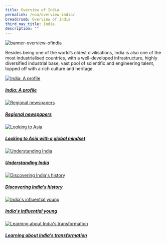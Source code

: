 ```yaml
---
title: Overview of India
permalink: /eoa/overview-india/
breadcrumb: Overview of India
third_nav_title: India
description: ""
---
```




![banner-overview-ofindia](\images\india-overview\Overview-of-India-new.jpg)

Besides being one of the world’s oldest civilisations, India is also one of the most industrialised countries, with a well-developed infrastructure, highly diversified industrial base, vast pool of scientific and engineering talent, topped off with a rich culture and heritage.

<div>
	<div class="row is-multiline">
		<div class="col is-half-tablet padding--bottom--lg">
			<a href="/india/know/overview-of-india/india-profile/" class="project-link">
				<img src="/images/india-overview/india-profile-small.jpg" alt="India: A profile" class="project-image">
			<div class="project-card">
				<div class="project-title margin--bottom--xs">
					<h5><b>India: A profile</b></h5>
				</div>
			</div>
			</a>
		</div>
		<div class="col is-half-tablet padding--bottom--lg">
			<a href="/india/know/overview-of-china/regional-newspapers/" class="project-link">
				<img src="/images/india-overview/Regional-Newspapers-small.jpg" alt="Regional newspapers" class="project-image">
			<div class="project-card">
				<div class="project-title margin--bottom--xs">
					<h5><b>Regional newspapers</b></h5>
				</div>
			</div>
			</a>
		</div>
	</div>
</div>

<p><p>

<div>
	<div class="row is-multiline">
		<div class="col is-half-tablet padding--bottom--lg">
			<a href="/india/know/overview-of-india/looking-to-asia-with-global-mindset/" class="project-link">
				<img src="/images/asean-countries/Looking-to-Asia.png" alt="Looking to Asia" class="project-image">
			<div class="project-card">
				<div class="project-title margin--bottom--xs">
					<h5><b>Looking to Asia with a global mindset</b></h5>
				</div>
			</div>
			</a>
		</div>
		<div class="col is-half-tablet padding--bottom--lg">
			<a href="/india/know/overview-of-india/understanding-india/" class="project-link">
				<img src="/images/india-overview/understanding-india-small.jpg" alt="Understanding India" class="project-image">
			<div class="project-card">
				<div class="project-title margin--bottom--xs">
					<h5><b>Understanding India</b></h5>
				</div>
			</div>
			</a>
		</div>
	</div>
</div>

<p><p>

<div>
	<div class="row is-multiline">
		<div class="col is-half-tablet padding--bottom--lg">
			<a href="/india/know/overview-of-india/discovering-india-history/" class="project-link">
				<img src="/images/india-overview/discovering-india-history-small.jpg" alt="Discovering India's history" class="project-image">
			<div class="project-card">
				<div class="project-title margin--bottom--xs">
					<h5><b>Discovering India's history</b></h5>
				</div>
			</div>
			</a>
		</div>
		<div class="col is-half-tablet padding--bottom--lg">
			<a href="/india/know/overview-of-india/influential-young/" class="project-link">
				<img src="/images/india-overview/influential-young-small.jpg" alt="India's influential young" class="project-image">
			<div class="project-card">
				<div class="project-title margin--bottom--xs">
					<h5><b>India's influential young</b></h5>
				</div>
			</div>
			</a>
		</div>
	</div>
</div>

<p><p>
<div>
	<div class="row is-multiline">
		<div class="col is-half-tablet padding--bottom--lg">
			<a href="/india/know/overview-of-india/learning-about-transformation/" class="project-link">
				<img src="/images/india-overview/learning-about-transformation-small.jpg" alt="Learning about India's transformation" class="project-image">
			<div class="project-card">
				<div class="project-title margin--bottom--xs">
					<h5><b>Learning about India's transformation</b></h5>
				</div>
			</div>
			</a>
		</div>
	</div>
</div>